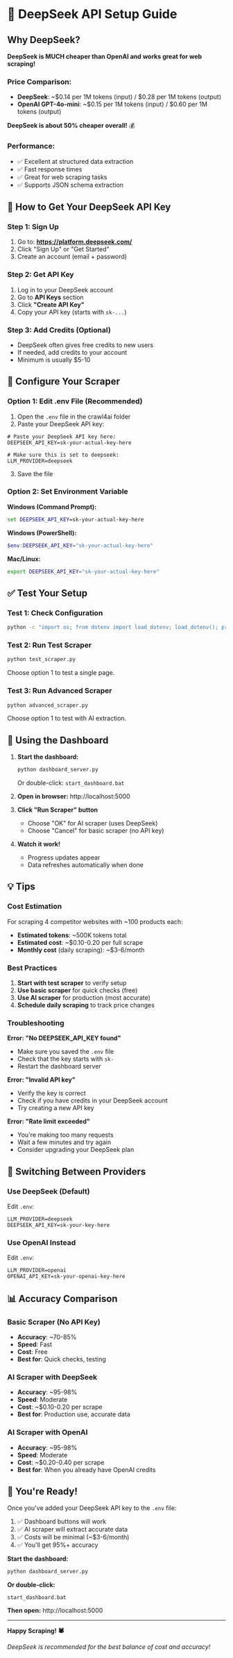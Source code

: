 # 🚀 DeepSeek API Setup Guide

## Why DeepSeek?

**DeepSeek is MUCH cheaper than OpenAI and works great for web scraping!**

### Price Comparison:
- **DeepSeek**: ~$0.14 per 1M tokens (input) / $0.28 per 1M tokens (output)
- **OpenAI GPT-4o-mini**: ~$0.15 per 1M tokens (input) / $0.60 per 1M tokens (output)

**DeepSeek is about 50% cheaper overall!** 💰

### Performance:
- ✅ Excellent at structured data extraction
- ✅ Fast response times
- ✅ Great for web scraping tasks
- ✅ Supports JSON schema extraction

## 📝 How to Get Your DeepSeek API Key

### Step 1: Sign Up
1. Go to: **https://platform.deepseek.com/**
2. Click "Sign Up" or "Get Started"
3. Create an account (email + password)

### Step 2: Get API Key
1. Log in to your DeepSeek account
2. Go to **API Keys** section
3. Click **"Create API Key"**
4. Copy your API key (starts with `sk-...`)

### Step 3: Add Credits (Optional)
- DeepSeek often gives free credits to new users
- If needed, add credits to your account
- Minimum is usually $5-10

## 🔧 Configure Your Scraper

### Option 1: Edit .env File (Recommended)

1. Open the `.env` file in the crawl4ai folder
2. Paste your DeepSeek API key:

```env
# Paste your DeepSeek API key here:
DEEPSEEK_API_KEY=sk-your-actual-key-here

# Make sure this is set to deepseek:
LLM_PROVIDER=deepseek
```

3. Save the file

### Option 2: Set Environment Variable

**Windows (Command Prompt):**
```cmd
set DEEPSEEK_API_KEY=sk-your-actual-key-here
```

**Windows (PowerShell):**
```powershell
$env:DEEPSEEK_API_KEY="sk-your-actual-key-here"
```

**Mac/Linux:**
```bash
export DEEPSEEK_API_KEY="sk-your-actual-key-here"
```

## ✅ Test Your Setup

### Test 1: Check Configuration
```bash
python -c "import os; from dotenv import load_dotenv; load_dotenv(); print('DeepSeek Key:', 'SET' if os.getenv('DEEPSEEK_API_KEY') else 'NOT SET')"
```

### Test 2: Run Test Scraper
```bash
python test_scraper.py
```

Choose option 1 to test a single page.

### Test 3: Run Advanced Scraper
```bash
python advanced_scraper.py
```

Choose option 1 to test with AI extraction.

## 🎯 Using the Dashboard

1. **Start the dashboard:**
   ```bash
   python dashboard_server.py
   ```
   Or double-click: `start_dashboard.bat`

2. **Open in browser:**
   http://localhost:5000

3. **Click "Run Scraper" button**
   - Choose "OK" for AI scraper (uses DeepSeek)
   - Choose "Cancel" for basic scraper (no API key)

4. **Watch it work!**
   - Progress updates appear
   - Data refreshes automatically when done

## 💡 Tips

### Cost Estimation
For scraping 4 competitor websites with ~100 products each:
- **Estimated tokens**: ~500K tokens total
- **Estimated cost**: ~$0.10-0.20 per full scrape
- **Monthly cost** (daily scraping): ~$3-6/month

### Best Practices
1. **Start with test scraper** to verify setup
2. **Use basic scraper** for quick checks (free)
3. **Use AI scraper** for production (most accurate)
4. **Schedule daily scraping** to track price changes

### Troubleshooting

**Error: "No DEEPSEEK_API_KEY found"**
- Make sure you saved the `.env` file
- Check that the key starts with `sk-`
- Restart the dashboard server

**Error: "Invalid API key"**
- Verify the key is correct
- Check if you have credits in your DeepSeek account
- Try creating a new API key

**Error: "Rate limit exceeded"**
- You're making too many requests
- Wait a few minutes and try again
- Consider upgrading your DeepSeek plan

## 🔄 Switching Between Providers

### Use DeepSeek (Default)
Edit `.env`:
```env
LLM_PROVIDER=deepseek
DEEPSEEK_API_KEY=sk-your-key-here
```

### Use OpenAI Instead
Edit `.env`:
```env
LLM_PROVIDER=openai
OPENAI_API_KEY=sk-your-openai-key-here
```

## 📊 Accuracy Comparison

### Basic Scraper (No API Key)
- **Accuracy**: ~70-85%
- **Speed**: Fast
- **Cost**: Free
- **Best for**: Quick checks, testing

### AI Scraper with DeepSeek
- **Accuracy**: ~95-98%
- **Speed**: Moderate
- **Cost**: ~$0.10-0.20 per scrape
- **Best for**: Production use, accurate data

### AI Scraper with OpenAI
- **Accuracy**: ~95-98%
- **Speed**: Moderate
- **Cost**: ~$0.20-0.40 per scrape
- **Best for**: When you already have OpenAI credits

## 🎉 You're Ready!

Once you've added your DeepSeek API key to the `.env` file:

1. ✅ Dashboard buttons will work
2. ✅ AI scraper will extract accurate data
3. ✅ Costs will be minimal (~$3-6/month)
4. ✅ You'll get 95%+ accuracy

**Start the dashboard:**
```bash
python dashboard_server.py
```

**Or double-click:**
```
start_dashboard.bat
```

**Then open:** http://localhost:5000

---

**Happy Scraping! 🕷️**

*DeepSeek is recommended for the best balance of cost and accuracy!*

